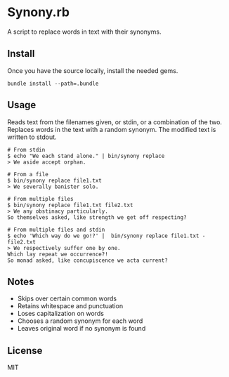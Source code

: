# Synony.rb

A script to replace words in text with their synonyms.

## Install

Once you have the source locally, install the needed gems.

`bundle install --path=.bundle`

## Usage

Reads text from the filenames given, or stdin, or a combination of the two. Replaces words in the text with a random synonym. The modified text is written to stdout.

```
# From stdin
$ echo "We each stand alone." | bin/synony replace
> We aside accept orphan.

# From a file
$ bin/synony replace file1.txt
> We severally banister solo.

# From multiple files
$ bin/synony replace file1.txt file2.txt
> We any obstinacy particularly.
So themselves asked, like strength we get off respecting?

# From multiple files and stdin
$ echo 'Which way do we go!?' |  bin/synony replace file1.txt - file2.txt
> We respectively suffer one by one.
Which lay repeat we occurrence?!
So monad asked, like concupiscence we acta current?
```

## Notes

- Skips over certain common words
- Retains whitespace and punctuation
- Loses capitalization on words
- Chooses a random synonym for each word
- Leaves original word if no synonym is found

## License

MIT

